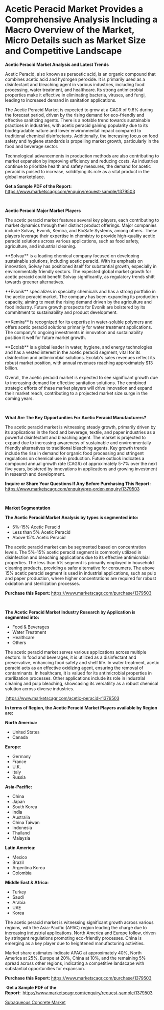 <p><h1>Acetic Peracid Market Provides a Comprehensive Analysis Including a Macro Overview of the Market, Micro Details such as Market Size and Competitive Landscape</h1></p><p><strong>Acetic Peracid Market Analysis and Latest Trends</strong></p>
<p><p>Acetic Peracid, also known as peracetic acid, is an organic compound that combines acetic acid and hydrogen peroxide. It is primarily used as a disinfectant and bleaching agent in various industries, including food processing, water treatment, and healthcare. Its strong antimicrobial properties make it effective in eliminating bacteria, viruses, and fungi, leading to increased demand in sanitation applications.</p><p>The Acetic Peracid Market is expected to grow at a CAGR of 9.6% during the forecast period, driven by the rising demand for eco-friendly and effective sanitizing agents. There is a notable trend towards sustainable practices in industries, with acetic peracid gaining popularity due to its biodegradable nature and lower environmental impact compared to traditional chemical disinfectants. Additionally, the increasing focus on food safety and hygiene standards is propelling market growth, particularly in the food and beverage sector.</p><p>Technological advancements in production methods are also contributing to market expansion by improving efficiency and reducing costs. As industries continue to prioritize health and safety measures, the demand for acetic peracid is poised to increase, solidifying its role as a vital product in the global marketplace.</p></p>
<p><strong>Get a Sample PDF of the Report:&nbsp;</strong> <a href="https://www.marketscagr.com/enquiry/request-sample/1379503?utm_campaign=2461&utm_medium=2&utm_source=Github&utm_content=ia&utm_term=03042025&utm_id=acetic-peracid">https://www.marketscagr.com/enquiry/request-sample/1379503</a></p>
<p>&nbsp;</p>
<p><strong>Acetic Peracid Major Market Players</strong></p>
<p><p>The acetic peracid market features several key players, each contributing to market dynamics through their distinct product offerings. Major companies include Solvay, Evonik, Kemira, and BioSafe Systems, among others. These players leverage their expertise in chemistry to provide high-quality acetic peracid solutions across various applications, such as food safety, agriculture, and industrial cleaning.</p><p>**Solvay** is a leading chemical company focused on developing sustainable solutions, including acetic peracid. With its emphasis on innovation, Solvay has positioned itself for substantial growth, especially in environmentally friendly sectors. The expected global market growth for acetic peracid could benefit Solvay significantly, as regulatory trends shift towards greener alternatives.</p><p>**Evonik** specializes in specialty chemicals and has a strong portfolio in the acetic peracid market. The company has been expanding its production capacity, aiming to meet the rising demand driven by the agriculture and food industry. Future growth prospects for Evonik are bolstered by its commitment to sustainability and product development.</p><p>**Kemira** is recognized for its expertise in water-soluble polymers and offers acetic peracid solutions primarily for water treatment applications. The company's ongoing investments in innovation and sustainability position it well for future market growth.</p><p>**Ecolab** is a global leader in water, hygiene, and energy technologies and has a vested interest in the acetic peracid segment, vital for its disinfection and antimicrobial solutions. Ecolab's sales revenues reflect its robust market position, with annual revenues reaching approximately $13 billion.</p><p>Overall, the acetic peracid market is expected to see significant growth due to increasing demand for effective sanitation solutions. The combined strategic efforts of these market players will drive innovation and expand their market reach, contributing to a projected market size surge in the coming years.</p></p>
<p>&nbsp;</p>
<p><strong>What Are The Key Opportunities For Acetic Peracid Manufacturers?</strong></p>
<p><p>The acetic peracid market is witnessing steady growth, primarily driven by its applications in the food and beverage, textile, and paper industries as a powerful disinfectant and bleaching agent. The market is projected to expand due to increasing awareness of sustainable and environmentally friendly alternatives to traditional bleaching agents. Key growth trends include the rise in demand for organic food processing and stringent regulations on chemical use in production. Future outlook indicates a compound annual growth rate (CAGR) of approximately 5-7% over the next five years, bolstered by innovations in applications and growing investment in research and development.</p></p>
<p><strong>Inquire or Share Your Questions If Any Before Purchasing This Report:</strong> <a href="https://www.marketscagr.com/enquiry/pre-order-enquiry/1379503?utm_campaign=2461&utm_medium=2&utm_source=Github&utm_content=ia&utm_term=03042025&utm_id=acetic-peracid">https://www.marketscagr.com/enquiry/pre-order-enquiry/1379503</a></p>
<p>&nbsp;</p>
<p><strong>Market Segmentation</strong></p>
<p><strong>The Acetic Peracid Market Analysis by types is segmented into:</strong></p>
<p><ul><li>5%-15% Acetic Peracid</li><li>Less than 5% Acetic Peracid</li><li>Above 15% Acetic Peracid</li></ul></p>
<p><p>The acetic peracid market can be segmented based on concentration levels. The 5%-15% acetic peracid segment is commonly utilized in disinfection and bleaching applications due to its effective antimicrobial properties. The less than 5% segment is primarily employed in household cleaning products, providing a safer alternative for consumers. The above 15% acetic peracid segment is used in industrial applications, such as pulp and paper production, where higher concentrations are required for robust oxidation and sterilization processes.</p></p>
<p><strong>Purchase this Report:&nbsp;</strong><a href="https://www.marketscagr.com/purchase/1379503?utm_campaign=2461&utm_medium=2&utm_source=Github&utm_content=ia&utm_term=03042025&utm_id=acetic-peracid">https://www.marketscagr.com/purchase/1379503</a></p>
<p>&nbsp;</p>
<p><strong>The Acetic Peracid Market Industry Research by Application is segmented into:</strong></p>
<p><ul><li>Food & Beverages</li><li>Water Treatment</li><li>Healthcare</li><li>Others</li></ul></p>
<p><p>The acetic peracid market serves various applications across multiple sectors. In food and beverages, it is utilized as a disinfectant and preservative, enhancing food safety and shelf life. In water treatment, acetic peracid acts as an effective oxidizing agent, ensuring the removal of contaminants. In healthcare, it is valued for its antimicrobial properties in sterilization processes. Other applications include its role in industrial cleaning and pulp bleaching, showcasing its versatility as a robust chemical solution across diverse industries.</p></p>
<p><a href="https://www.marketscagr.com/acetic-peracid-r1379503?utm_campaign=2461&utm_medium=2&utm_source=Github&utm_content=ia&utm_term=03042025&utm_id=acetic-peracid">&nbsp;https://www.marketscagr.com/acetic-peracid-r1379503</a></p>
<p><strong>In terms of Region, the Acetic Peracid Market Players available by Region are:</strong></p>
<p>
    <p> <strong> North America: </strong>
        <ul>
            <li>United States</li>
            <li>Canada</li>
        </ul>
        </p> 
    <p> <strong> Europe: </strong>
        <ul>
            <li>Germany</li>
            <li>France</li>
            <li>U.K.</li>
            <li>Italy</li>
            <li>Russia</li>
        </ul>
        </p> 
    <p> <strong> Asia-Pacific: </strong>
        <ul>
            <li>China</li>
            <li>Japan</li>
            <li>South Korea</li>
            <li>India</li>
            <li>Australia</li>
            <li>China Taiwan</li>
            <li>Indonesia</li>
            <li>Thailand</li>
            <li>Malaysia</li>
        </ul>
        </p> 
    <p> <strong> Latin America: </strong>
        <ul>
            <li>Mexico</li>
            <li>Brazil</li>
            <li>Argentina Korea</li>
            <li>Colombia</li>
        </ul>
        </p> 
    <p> <strong> Middle East & Africa: </strong>
        <ul>
            <li>Turkey</li>
            <li>Saudi</li>
            <li>Arabia</li>
            <li>UAE</li>
            <li>Korea</li>
        </ul>
    </p>
    </p>
<p><p>The acetic peracid market is witnessing significant growth across various regions, with the Asia-Pacific (APAC) region leading the charge due to increasing industrial applications. North America and Europe follow, driven by stringent regulations promoting eco-friendly processes. China is emerging as a key player due to heightened manufacturing activities. </p><p>Market share estimates indicate APAC at approximately 40%, North America at 25%, Europe at 20%, China at 10%, and the remaining 5% spread across other regions, indicating a competitive landscape with substantial opportunities for expansion.</p></p>
<p><strong>Purchase this Report: </strong><a href="https://www.marketscagr.com/purchase/1379503?utm_campaign=2461&utm_medium=2&utm_source=Github&utm_content=ia&utm_term=03042025&utm_id=acetic-peracid">https://www.marketscagr.com/purchase/1379503</a></p>
<p>&nbsp;<strong>Get a Sample PDF of the Report:&nbsp;&nbsp;</strong><a href="https://www.marketscagr.com/enquiry/request-sample/1379503?utm_campaign=2461&utm_medium=2&utm_source=Github&utm_content=ia&utm_term=03042025&utm_id=acetic-peracid">https://www.marketscagr.com/enquiry/request-sample/1379503</a></p>
<p><strong></strong></p>
<p><p><a href="https://github.com/kbollin866/Market-Research-Report-List-1/blob/main/subaqueous-concrete-market.md?utm_campaign=2461&utm_medium=2&utm_source=Github&utm_content=ia&utm_term=03042025&utm_id=acetic-peracid">Subaqueous Concrete Market</a></p></p>